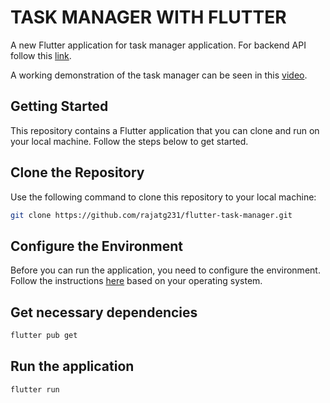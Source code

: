 # TASK MANAGER WITH FLUTTER

A new Flutter application for task manager application. For backend API follow this [link](https://github.com/rajatg231/spring-boot-task-manager.git).

A working demonstration of the task manager can be seen in this [video](https://www.loom.com/share/6592251f03b74094952b2f31f3c91b45).
## Getting Started

This repository contains a Flutter application that you can clone and run on your local machine. Follow the steps below to get started.

## Clone the Repository
Use the following command to clone this repository to your local machine:
```bash
git clone https://github.com/rajatg231/flutter-task-manager.git
```

## Configure the Environment
Before you can run the application, you need to configure the environment. Follow the instructions [here](https://docs.flutter.dev/get-started/install) based on your operating system.

## Get necessary dependencies
```bash
flutter pub get
```
## Run the application
```bash
flutter run
```
